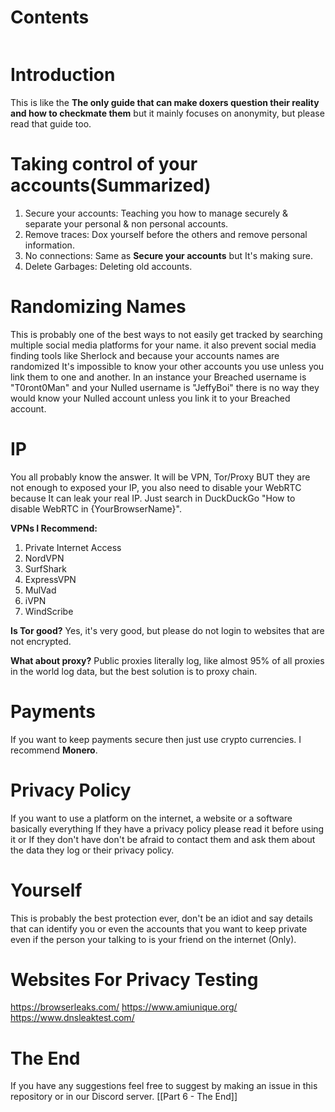 # Contents
```toc
```
# Introduction
This is like the **The only guide that can make doxers question their reality and how to checkmate them** but it mainly focuses on anonymity, but please read that guide too.

# Taking control of your accounts(Summarized)
1. Secure your accounts: Teaching you how to manage securely & separate your personal & non personal accounts.
2. Remove traces: Dox yourself before the others and remove personal information.
3. No connections: Same as **Secure your accounts** but It's making sure.
4. Delete Garbages: Deleting old accounts.

# Randomizing Names
This is probably one of the best ways to not easily get tracked by searching multiple social media platforms for your name. it also prevent social media finding tools like Sherlock and because your accounts names are randomized It's impossible to know your other accounts you use unless you link them to one and another. In an instance your Breached username is "T0ront0Man" and your Nulled username is "JeffyBoi" there is no way they would know your Nulled account unless you link it to your Breached account.

# IP
You all probably know the answer. It will be VPN, Tor/Proxy BUT they are not enough to exposed your IP, you also need to disable your WebRTC because It can leak your real IP. Just search in DuckDuckGo "How to disable WebRTC in {YourBrowserName}".

**VPNs I Recommend:**
1. Private Internet Access
2. NordVPN
3. SurfShark
4. ExpressVPN
5. MulVad
6. iVPN
7. WindScribe

**Is Tor good?**
Yes, it's very good, but please do not login to websites that are not encrypted.

**What about proxy?**
Public proxies literally log, like almost 95% of all proxies in the world log data, but the best solution is to proxy chain.

# Payments
If you want to keep payments secure then just use crypto currencies. I recommend **Monero**.

# Privacy Policy
If you want to use a platform on the internet, a website or a software basically everything If they have a privacy policy please read it before using it or If they don't have don't be afraid to contact them and ask them about the data they log or their privacy policy.

# Yourself
This is probably the best protection ever, don't be an idiot and say details that can identify you or even the accounts that you want to keep private even if the person your talking to is your friend on the internet (Only).
# Websites For Privacy Testing
https://browserleaks.com/
https://www.amiunique.org/
https://www.dnsleaktest.com/

# The End
If you have any suggestions feel free to suggest by making an issue in this repository or in our Discord server. [[Part 6 - The End]]